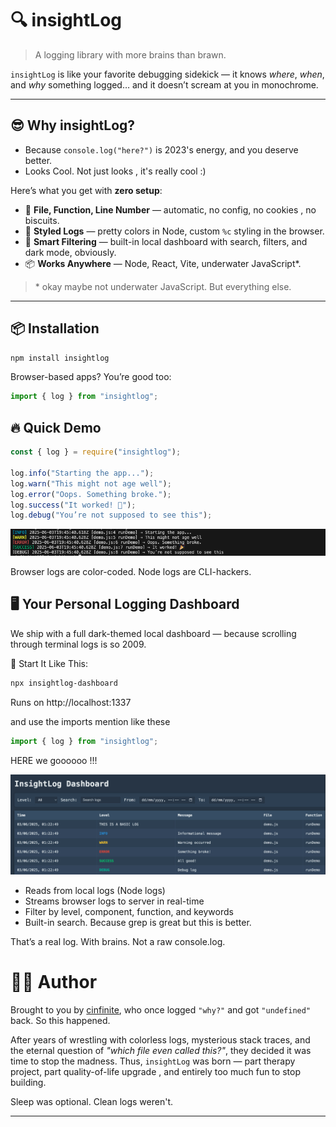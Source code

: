 # 🔍 insightLog

> A logging library with more brains than brawn.

`insightLog` is like your favorite debugging sidekick — it knows *where*, *when*, and *why* something logged… and it doesn’t scream at you in monochrome.

---

## 😎 Why insightLog?

- Because `console.log("here?")` is 2023's energy, and you deserve better.
- Looks Cool. Not just looks , it's really cool :)

Here’s what you get with **zero setup**:

- 📍 **File, Function, Line Number** — automatic, no config, no cookies , no biscuits.
- 💄 **Styled Logs** — pretty colors in Node, custom `%c` styling in the browser.
- 🧠 **Smart Filtering** — built-in local dashboard with search, filters, and dark mode, obviously.
- 📦 **Works Anywhere** — Node, React, Vite, underwater JavaScript*.

> \* okay maybe not underwater JavaScript. But everything else.

---

## 📦 Installation

```bash
npm install insightlog
```

Browser-based apps? You’re good too:

```javascript
import { log } from "insightlog";
```


## 🔥 Quick Demo

```javascript
const { log } = require("insightlog");

log.info("Starting the app...");
log.warn("This might not age well");
log.error("Oops. Something broke.");
log.success("It worked! 🎉");
log.debug("You’re not supposed to see this");
```

<img src="./demo-node.png" alt="insightLog Demo Node" width="600">

Browser logs are color-coded. Node logs are CLI-hackers.

## 🖥️ Your Personal Logging Dashboard
We ship with a full dark-themed local dashboard — because scrolling through terminal logs is so 2009.

🏁 Start It Like This:

```bash
npx insightlog-dashboard
```

Runs on http://localhost:1337

and use the imports mention like these 

```javascript
import { log } from "insightlog";
```

HERE we goooooo !!! 

<img src="./demo.png" alt="insightLog Demo" width="600">


- Reads from local logs (Node logs)
- Streams browser logs to server in real-time
- Filter by level, component, function, and keywords
- Built-in search. Because grep is great but this is better.

That’s a real log. With brains. Not a raw console.log.

# 🧑‍💻 Author

Brought to you by [cinfinite](https://github.com/cinfinit), who once logged `"why?"` and got `"undefined"` back. So this happened.

After years of wrestling with colorless logs, mysterious stack traces, and the eternal question of *"which file even called this?"*, they decided it was time to stop the madness. Thus, `insightLog` was born — part therapy project,  part quality-of-life upgrade , and entirely too much fun to stop building.

Sleep was optional. Clean logs weren't.

---
